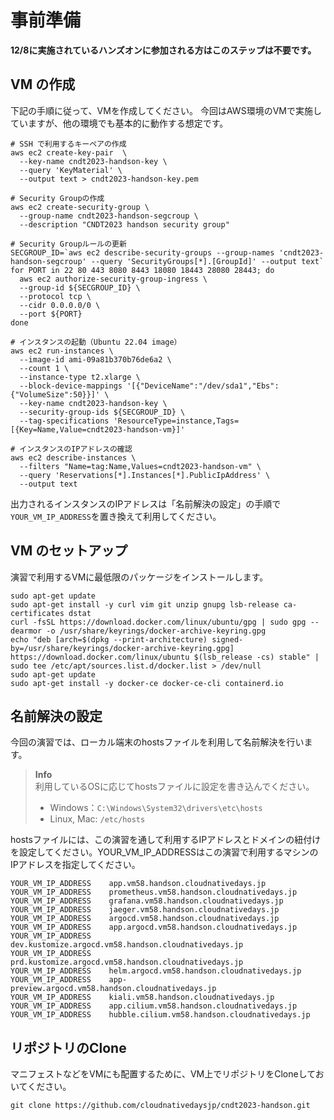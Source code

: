 # 事前準備

**12/8に実施されているハンズオンに参加される方はこのステップは不要です。**

## VM の作成

下記の手順に従って、VMを作成してください。
今回はAWS環境のVMで実施していますが、他の環境でも基本的に動作する想定です。

```
# SSH で利用するキーペアの作成
aws ec2 create-key-pair  \
  --key-name cndt2023-handson-key \
  --query 'KeyMaterial' \
  --output text > cndt2023-handson-key.pem

# Security Groupの作成
aws ec2 create-security-group \
  --group-name cndt2023-handson-segcroup \
  --description "CNDT2023 handson security group"

# Security Groupルールの更新
SECGROUP_ID=`aws ec2 describe-security-groups --group-names 'cndt2023-handson-segcroup' --query 'SecurityGroups[*].[GroupId]' --output text`
for PORT in 22 80 443 8080 8443 18080 18443 28080 28443; do
  aws ec2 authorize-security-group-ingress \
  --group-id ${SECGROUP_ID} \
  --protocol tcp \
  --cidr 0.0.0.0/0 \
  --port ${PORT}
done

# インスタンスの起動（Ubuntu 22.04 image）
aws ec2 run-instances \
  --image-id ami-09a81b370b76de6a2 \
  --count 1 \
  --instance-type t2.xlarge \
  --block-device-mappings '[{"DeviceName":"/dev/sda1","Ebs":{"VolumeSize":50}}]' \
  --key-name cndt2023-handson-key \
  --security-group-ids ${SECGROUP_ID} \
  --tag-specifications 'ResourceType=instance,Tags=[{Key=Name,Value=cndt2023-handson-vm}]'

# インスタンスのIPアドレスの確認
aws ec2 describe-instances \
  --filters "Name=tag:Name,Values=cndt2023-handson-vm" \
  --query 'Reservations[*].Instances[*].PublicIpAddress' \
  --output text
```

出力されるインスタンスのIPアドレスは「名前解決の設定」の手順で`YOUR_VM_IP_ADDRESS`を置き換えて利用してください。

## VM のセットアップ

演習で利用するVMに最低限のパッケージをインストールします。

```
sudo apt-get update
sudo apt-get install -y curl vim git unzip gnupg lsb-release ca-certificates dstat
curl -fsSL https://download.docker.com/linux/ubuntu/gpg | sudo gpg --dearmor -o /usr/share/keyrings/docker-archive-keyring.gpg
echo "deb [arch=$(dpkg --print-architecture) signed-by=/usr/share/keyrings/docker-archive-keyring.gpg] https://download.docker.com/linux/ubuntu $(lsb_release -cs) stable" | sudo tee /etc/apt/sources.list.d/docker.list > /dev/null
sudo apt-get update
sudo apt-get install -y docker-ce docker-ce-cli containerd.io
```

## 名前解決の設定

今回の演習では、ローカル端末のhostsファイルを利用して名前解決を行います。

> **Info**  
> 利用しているOSに応じてhostsファイルに設定を書き込んでください。
> - Windows：`C:\Windows\System32\drivers\etc\hosts`
> - Linux, Mac: `/etc/hosts`

hostsファイルには、この演習を通して利用するIPアドレスとドメインの紐付けを設定してください。YOUR_VM_IP_ADDRESSはこの演習で利用するマシンのIPアドレスを指定してください。

```
YOUR_VM_IP_ADDRESS    app.vm58.handson.cloudnativedays.jp
YOUR_VM_IP_ADDRESS    prometheus.vm58.handson.cloudnativedays.jp
YOUR_VM_IP_ADDRESS    grafana.vm58.handson.cloudnativedays.jp
YOUR_VM_IP_ADDRESS    jaeger.vm58.handson.cloudnativedays.jp
YOUR_VM_IP_ADDRESS    argocd.vm58.handson.cloudnativedays.jp
YOUR_VM_IP_ADDRESS    app.argocd.vm58.handson.cloudnativedays.jp
YOUR_VM_IP_ADDRESS    dev.kustomize.argocd.vm58.handson.cloudnativedays.jp
YOUR_VM_IP_ADDRESS    prd.kustomize.argocd.vm58.handson.cloudnativedays.jp
YOUR_VM_IP_ADDRESS    helm.argocd.vm58.handson.cloudnativedays.jp
YOUR_VM_IP_ADDRESS    app-preview.argocd.vm58.handson.cloudnativedays.jp
YOUR_VM_IP_ADDRESS    kiali.vm58.handson.cloudnativedays.jp
YOUR_VM_IP_ADDRESS    app.cilium.vm58.handson.cloudnativedays.jp
YOUR_VM_IP_ADDRESS    hubble.cilium.vm58.handson.cloudnativedays.jp
```

## リポジトリのClone

マニフェストなどをVMにも配置するために、VM上でリポジトリをCloneしておいてください。

```shell
git clone https://github.com/cloudnativedaysjp/cndt2023-handson.git
```

